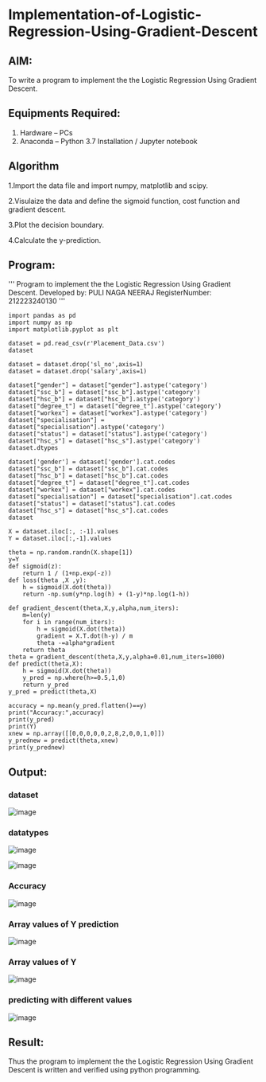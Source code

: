 # Implementation-of-Logistic-Regression-Using-Gradient-Descent

## AIM:
To write a program to implement the the Logistic Regression Using Gradient Descent.

## Equipments Required:
1. Hardware – PCs
2. Anaconda – Python 3.7 Installation / Jupyter notebook

## Algorithm
1.Import the data file and import numpy, matplotlib and scipy.

2.Visulaize the data and define the sigmoid function, cost function and gradient descent.

3.Plot the decision boundary.

4.Calculate the y-prediction.

## Program:
'''
Program to implement the the Logistic Regression Using Gradient Descent.
Developed by: PULI NAGA NEERAJ
RegisterNumber:  212223240130
'''
```
import pandas as pd
import numpy as np
import matplotlib.pyplot as plt

dataset = pd.read_csv(r'Placement_Data.csv')
dataset

dataset = dataset.drop('sl_no',axis=1)
dataset = dataset.drop('salary',axis=1)

dataset["gender"] = dataset["gender"].astype('category')
dataset["ssc_b"] = dataset["ssc_b"].astype('category')
dataset["hsc_b"] = dataset["hsc_b"].astype('category')
dataset["degree_t"] = dataset["degree_t"].astype('category')
dataset["workex"] = dataset["workex"].astype('category')
dataset["specialisation"] = dataset["specialisation"].astype('category')
dataset["status"] = dataset["status"].astype('category')
dataset["hsc_s"] = dataset["hsc_s"].astype('category')
dataset.dtypes

dataset['gender'] = dataset['gender'].cat.codes
dataset["ssc_b"] = dataset["ssc_b"].cat.codes
dataset["hsc_b"] = dataset["hsc_b"].cat.codes
dataset["degree_t"] = dataset["degree_t"].cat.codes
dataset["workex"] = dataset["workex"].cat.codes
dataset["specialisation"] = dataset["specialisation"].cat.codes
dataset["status"] = dataset["status"].cat.codes
dataset["hsc_s"] = dataset["hsc_s"].cat.codes
dataset

X = dataset.iloc[:, :-1].values
Y = dataset.iloc[:,-1].values

theta = np.random.randn(X.shape[1])
y=Y
def sigmoid(z):
    return 1 / (1+np.exp(-z))
def loss(theta ,X ,y):
    h = sigmoid(X.dot(theta))
    return -np.sum(y*np.log(h) + (1-y)*np.log(1-h))

def gradient_descent(theta,X,y,alpha,num_iters):
    m=len(y)
    for i in range(num_iters):
        h = sigmoid(X.dot(theta))
        gradient = X.T.dot(h-y) / m
        theta -=alpha*gradient
    return theta
theta = gradient_descent(theta,X,y,alpha=0.01,num_iters=1000)
def predict(theta,X):
    h = sigmoid(X.dot(theta))
    y_pred = np.where(h>=0.5,1,0)
    return y_pred
y_pred = predict(theta,X)

accuracy = np.mean(y_pred.flatten()==y)
print("Accuracy:",accuracy)
print(y_pred)
print(Y)
xnew = np.array([[0,0,0,0,0,2,8,2,0,0,1,0]])
y_prednew = predict(theta,xnew)
print(y_prednew)
```

## Output:
### dataset
![image](https://github.com/Abburehan/-Implementation-of-Logistic-Regression-Using-Gradient-Descent/assets/138849336/f84e604c-4d6c-414b-876a-1fae46a63caf)

### datatypes
![image](https://github.com/Abburehan/-Implementation-of-Logistic-Regression-Using-Gradient-Descent/assets/138849336/e869aa31-8dd7-4ba3-9267-e3ed06df1120)

![image](https://github.com/Abburehan/-Implementation-of-Logistic-Regression-Using-Gradient-Descent/assets/138849336/7564e5c0-bca9-4a83-80af-9426f3169fd0)

### Accuracy
![image](https://github.com/Abburehan/-Implementation-of-Logistic-Regression-Using-Gradient-Descent/assets/138849336/e4eceefe-69de-4d45-8846-7b1cd759c52d)

### Array values of Y prediction
![image](https://github.com/Abburehan/-Implementation-of-Logistic-Regression-Using-Gradient-Descent/assets/138849336/dd1b2004-ee7e-43ae-8558-38bf8b201f3c)

### Array values of Y
![image](https://github.com/Abburehan/-Implementation-of-Logistic-Regression-Using-Gradient-Descent/assets/138849336/fddc5cb3-3ad0-4484-8423-44b304e13db8)

### predicting with different values
![image](https://github.com/Abburehan/-Implementation-of-Logistic-Regression-Using-Gradient-Descent/assets/138849336/334f4ce9-1809-4eb8-85cd-6d2cbc4266ef)

## Result:
Thus the program to implement the the Logistic Regression Using Gradient Descent is written and verified using python programming.
